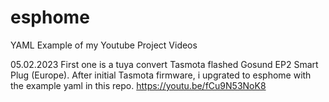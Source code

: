 # esphome
YAML Example of my Youtube Project Videos 

05.02.2023 First one is a tuya convert Tasmota flashed Gosund EP2 Smart Plug (Europe). After initial Tasmota firmware, i upgrated to esphome with the example yaml in this repo. https://youtu.be/fCu9N53NoK8 
